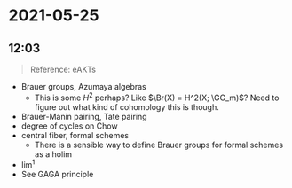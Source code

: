 # 2021-05-25

## 12:03

> Reference: eAKTs

- Brauer groups, Azumaya algebras
  - This is some $H^2$ perhaps? Like $\Br(X) = H^2(X; \GG_m)$?
    Need to figure out what kind of cohomology this is though.
- Brauer-Manin pairing, Tate pairing
- degree of cycles on Chow
- central fiber, formal schemes
  - There is a sensible way to define Brauer groups for formal schemes as a holim
- $\lim^1$
- See GAGA principle
